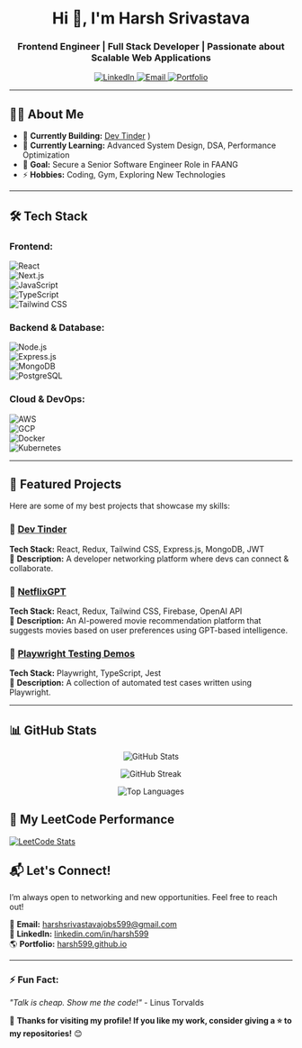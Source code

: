 <h1 align="center">Hi 👋, I'm Harsh Srivastava</h1>
<h3 align="center">Frontend Engineer | Full Stack Developer | Passionate about Scalable Web Applications</h3>

<p align="center">
  <a href="https://www.linkedin.com/in/harsh599/">
    <img src="https://img.shields.io/badge/LinkedIn-Profile-blue?style=for-the-badge&logo=linkedin" alt="LinkedIn">
  </a>
  <a href="mailto:harshsrivastavajobs599@gmail.com">
    <img src="https://img.shields.io/badge/Email-Contact-red?style=for-the-badge&logo=gmail" alt="Email">
  </a>
  <a href="https://harsh599.github.io/GradPortfolio/">
    <img src="https://img.shields.io/badge/Portfolio-Website-orange?style=for-the-badge" alt="Portfolio">
  </a>
</p>

---

## 👨‍💻 About Me  
- 🔭 **Currently Building:** [Dev Tinder](https://www.mydevtinder.com/)
)  
- 🌱 **Currently Learning:** Advanced System Design, DSA, Performance Optimization  
- 🎯 **Goal:** Secure a Senior Software Engineer Role in FAANG  
- ⚡ **Hobbies:** Coding, Gym, Exploring New Technologies  

---

## 🛠️ Tech Stack  
### **Frontend:**  
![React](https://img.shields.io/badge/React-20232A?style=for-the-badge&logo=react)  
![Next.js](https://img.shields.io/badge/Next.js-000000?style=for-the-badge&logo=next.js)  
![JavaScript](https://img.shields.io/badge/JavaScript-F7DF1E?style=for-the-badge&logo=javascript&logoColor=black)  
![TypeScript](https://img.shields.io/badge/TypeScript-007ACC?style=for-the-badge&logo=typescript&logoColor=white)  
![Tailwind CSS](https://img.shields.io/badge/TailwindCSS-38B2AC?style=for-the-badge&logo=tailwind-css&logoColor=white)  

### **Backend & Database:**  
![Node.js](https://img.shields.io/badge/Node.js-43853D?style=for-the-badge&logo=node.js&logoColor=white)  
![Express.js](https://img.shields.io/badge/Express.js-000000?style=for-the-badge&logo=express&logoColor=white)  
![MongoDB](https://img.shields.io/badge/MongoDB-47A248?style=for-the-badge&logo=mongodb&logoColor=white)  
![PostgreSQL](https://img.shields.io/badge/PostgreSQL-316192?style=for-the-badge&logo=postgresql&logoColor=white)  

### **Cloud & DevOps:**  
![AWS](https://img.shields.io/badge/AWS-232F3E?style=for-the-badge&logo=amazon-aws&logoColor=white)  
![GCP](https://img.shields.io/badge/GCP-4285F4?style=for-the-badge&logo=google-cloud&logoColor=white)  
![Docker](https://img.shields.io/badge/Docker-2496ED?style=for-the-badge&logo=docker&logoColor=white)  
![Kubernetes](https://img.shields.io/badge/Kubernetes-326CE5?style=for-the-badge&logo=kubernetes&logoColor=white)  

---

## 🚀 Featured Projects  
Here are some of my best projects that showcase my skills:  

### 🔹 [Dev Tinder](https://www.mydevtinder.com/)  
**Tech Stack:** React, Redux, Tailwind CSS, Express.js, MongoDB, JWT  
🔹 **Description:** A developer networking platform where devs can connect & collaborate.  

### 🔹 [NetflixGPT](https://netflixgpt-b34aa.web.app/)  
**Tech Stack:** React, Redux, Tailwind CSS, Firebase, OpenAI API  
🔹 **Description:** An AI-powered movie recommendation platform that suggests movies based on user preferences using GPT-based intelligence.  

### 🔹 [Playwright Testing Demos](https://playwright.dev/docs/writing-tests)  
**Tech Stack:** Playwright, TypeScript, Jest  
🔹 **Description:** A collection of automated test cases written using Playwright.  

---

## 📊 GitHub Stats  

<p align="center">
  <img src="https://github-readme-stats.vercel.app/api?username=harsh599&show_icons=true&theme=radical&count_private=true" alt="GitHub Stats">
</p>

<p align="center">
  <img src="https://github-readme-streak-stats.herokuapp.com/?user=harsh599&theme=radical" alt="GitHub Streak">
</p>

<p align="center">
  <img src="https://github-readme-stats.vercel.app/api/top-langs/?username=harsh599&layout=compact&theme=radical" alt="Top Languages">
</p>

## 🚀 My LeetCode Performance  

[![LeetCode Stats](https://leetcard.jacoblin.cool/harsh599?theme=light&font=SourceCodePro)](https://leetcode.com/u/harsh599/)

## 📬 Let's Connect!  
I’m always open to networking and new opportunities. Feel free to reach out!  

📧 **Email:** [harshsrivastavajobs599@gmail.com](mailto:harshsrivastavajobs599@gmail.com)  
💼 **LinkedIn:** [linkedin.com/in/harsh599](https://www.linkedin.com/in/harsh599/)  
🌎 **Portfolio:** [harsh599.github.io](https://harsh599.github.io/GradPortfolio/)  

---

### ⚡ Fun Fact:  
_"Talk is cheap. Show me the code!"_ - Linus Torvalds  

🚀 **Thanks for visiting my profile! If you like my work, consider giving a ⭐ to my repositories!** 😊  
